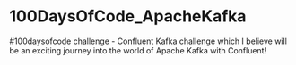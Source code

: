 # 100DaysOfCode_ApacheKafka
#100daysofcode challenge - Confluent Kafka challenge which I believe  will be an exciting journey into the world of Apache Kafka with Confluent!
